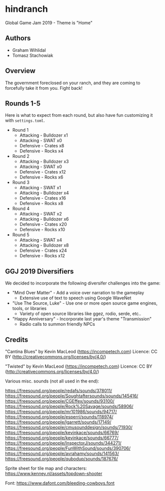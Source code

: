 # hindranch

Global Game Jam 2019 - Theme is "Home"

## Authors

- Graham Wihlidal
- Tomasz Stachowiak

## Overview

The government foreclosed on your ranch, and they are coming to forcefully take it from you. Fight back!

## Rounds 1-5

Here is what to expect from each round, but also have fun customizing it with `settings.toml`.

- Round 1
  - Attacking - Bulldozer x1
  - Attacking - SWAT x0
  - Defensive - Crates x8
  - Defensive - Rocks x4
- Round 2
  - Attacking - Bulldozer x3
  - Attacking - SWAT x0
  - Defensive - Crates x12
  - Defensive - Rocks x6
- Round 3
  - Attacking - SWAT x1
  - Attacking - Bulldozer x4
  - Defensive - Crates x16
  - Defensive - Rocks x8
- Round 4
  - Attacking - SWAT x2
  - Attacking - Bulldozer x6
  - Defensive - Crates x20
  - Defensive - Rocks x10
- Round 5
  - Attacking - SWAT x4
  - Attacking - Bulldozer x8
  - Defensive - Crates x24
  - Defensive - Rocks x12

## GGJ 2019 Diversifiers

We decided to incorporate the following diversifer challenges into the game:

- "Mind Over Matter" - Add a voice over narration to the gameplay
  - Extensive use of text to speech using Google WaveNet
- "Use The Source, Luke" - Use one or more open source game engines, tools, or libraries
  - Variety of open source libraries like ggez, rodio, serde, etc..
- "Happy Anniversary" - Incorporate last year's theme "Transmission"
  - Radio calls to summon friendly NPCs

## Credits

"Cantina Blues" by Kevin MacLeod (https://incompetech.com)
Licence: CC BY (http://creativecommons.org/licenses/by/4.0/)

"Twisted" by Kevin MacLeod (https://incompetech.com)
Licence: CC BY (http://creativecommons.org/licenses/by/4.0/)

Various misc. sounds (not all used in the end):

https://freesound.org/people/redafs/sounds/378011/
https://freesound.org/people/Soughtaftersounds/sounds/145416/
https://freesound.org/people/CGEffex/sounds/93100/
https://freesound.org/people/Rock%20Savage/sounds/58906/
https://freesound.org/people/mr101986/sounds/94717/
https://freesound.org/people/esperri/sounds/118974/
https://freesound.org/people/lgarrett/sounds/17149/
https://freesound.org/people/cmusounddesign/sounds/71930/
https://freesound.org/people/kevinkace/sounds/66769/
https://freesound.org/people/kevinkace/sounds/66777/
https://freesound.org/people/InspectorJ/sounds/344271/
https://freesound.org/people/FunWithSound/sounds/390706/
https://freesound.org/people/avrahamy/sounds/141563/
https://freesound.org/people/qubodup/sounds/187676/

Sprite sheet for tile map and characters:
https://www.kenney.nl/assets/topdown-shooter

Font:
https://www.dafont.com/bleeding-cowboys.font